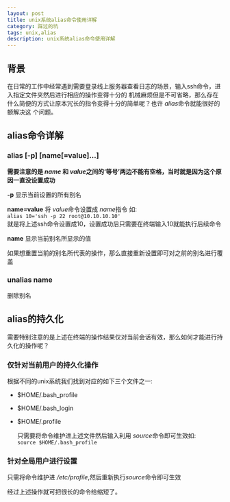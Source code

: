```yaml
---
layout: post
title: unix系统alias命令使用详解
category: 踩过的坑
tags: unix,alias
description: unix系统alias命令使用详解
---
```


## 背景    
  在日常的工作中经常遇到需要登录线上服务器查看日志的场景，输入ssh命令，进入指定文件夹然后进行相应的操作变得十分的
机械麻烦但是不可省略，那么存在什么简便的方式让原本冗长的指令变得十分的简单呢？也许 *alias*命令就能很好的额解决这
个问题。
    
## alias命令详解   

###  alias \[-p\] \[name\[=value\]...\]     
  
  **需要注意的是 *name* 和 *value*之间的‘等号’两边不能有空格，当时就是因为这个原因一直没设置成功**    
  
  **-p** 显示当前设置的所有别名    
  
  **name=value** 将 *value*命令设置成 *name*指令 如:    
  `alias 10='ssh -p 22 root@10.10.10.10'`    
  就是将上述ssh命令设置成10，设置成功后只需要在终端输入10就能执行后续命令     
     
  **name** 显示当前别名所显示的值      
    
  如果想重置当前的别名所代表的操作，那么直接重新设置即可对之前的别名进行覆盖  
  
### unalias name    
  删除别名
  
## alias的持久化    
  需要特别注意的是上述在终端的操作结果仅对当前会话有效，那么如何才能进行持久化的操作呢？

### 仅针对当前用户的持久化操作
根据不同的unix系统我们找到对应的如下三个文件之一:    

* $HOME/.bash_profile    
* $HOME/.bash_login
* $HOME/.profile    

  只需要将命令维护进上述文件然后输入利用 *source*命令即可生效如:    
  `source $HOME/.bash_profile`  
  
### 针对全局用户进行设置    
  只需将命令维护进 */etc/profile*,然后重新执行*source*命令即可生效 
  
  经过上述操作就可把很长的命令给缩短了。